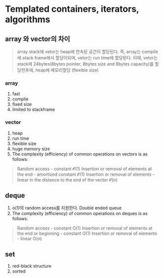 # Templated containers, iterators, algorithms

## array 와 vector의 차이
> array stack에 vetor는 heap에 연속된 공간이 할당된다. 즉, array는 compile에 stack frame에서 할당이되며, vetor는 run time에 할당된다.
이때, vetor는 stack에 24bytes(8bytes pointer, 8bytes size and 8bytes capacity)를 할당한후에, heap에 메모리할당 (flexible size)

### array
1. fast
2. complie
3. fixed size
4. limited to stackframe

### vector
1. heap
2. run time
3. flexible size
4. huge memory size
5. The complexity (efficiency) of common operations on vectors is as follows:
> Random access - constant 𝓞(1) 
	Insertion or removal of elements at the end - amortized constant 𝓞(1) 
Insertion or removal of elements - linear in the distance to the end of the vector 𝓞(n)


## deque
1. o(1)의 random access를 지원한다. Double ended queue
2. The complexity (efficiency) of common operations on deques is as follows:
> Random access - constant O(1)
	Insertion or removal of elements at the end or beginning - constant O(1)
Insertion or removal of elements - linear O(n)

## set
1. red-black structure
2. sorted
